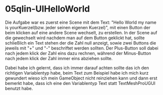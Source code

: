 # 05qlin-UIHelloWorld

Die Aufgabe war es zuerst eine Scene mit dem Text: "Hello World my name is yourKuerzel(bzw. jeder seinen eigenen Kuerzel)", mit einen Button der beim klicken auf eine andere Scene wechselt, zu erstellen.
In der Scene auf die gewechselt wird nachdem man auf dem Button geklickt hat, sollte schließlich ein Text stehen der die Zahl null anzeigt, sowie zwei Buttons die jeweils mit "+" und "-" beschriftet werden sollten. Der Plus-Button soll dabei nach jedem klick der Zahl eins dazu rechnen, während der Minus-Button nach jedem klick der Zahl immer eins abziehen sollte. 

Dabei habe ich gelernt, dass ich immer darauf achten sollte das ich den richtigen Variablentyp habe, beim Text zum Beispiel habe ich mich kurz gewundert wieso ich mein GameObject nicht reinziehen kann und dann erst bemerkt habe, dass ich eine den Variablentyp Text statt TextMeshProUGUI benutzt habe. 
